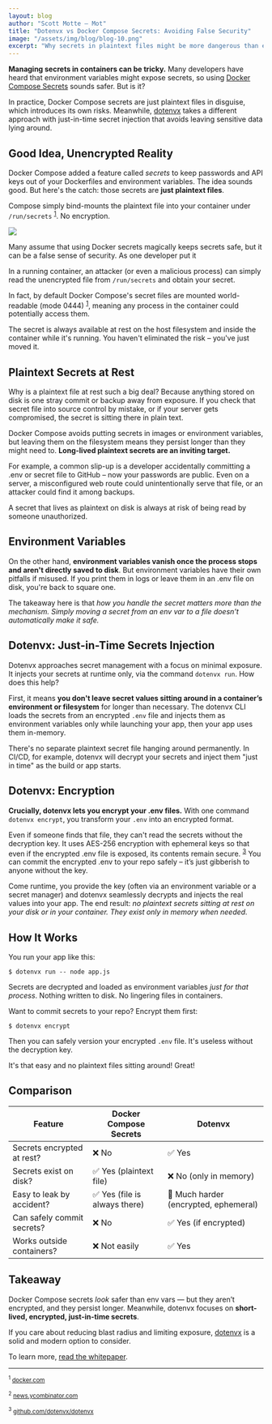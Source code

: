 ```yaml
---
layout: blog
author: "Scott Motte – Mot"
title: "Dotenvx vs Docker Compose Secrets: Avoiding False Security"
image: "/assets/img/blog/blog-10.png"
excerpt: "Why secrets in plaintext files might be more dangerous than environment variables — and how dotenvx helps."
---
```


**Managing secrets in containers can be tricky.** Many developers have heard that environment variables might expose secrets, so using [Docker Compose Secrets](https://docs.docker.com/compose/how-tos/use-secrets/) sounds safer. But is it?

In practice, Docker Compose secrets are just plaintext files in disguise, which introduces its own risks. Meanwhile, [dotenvx](https://github.com/dotenvx/dotenvx) takes a different approach with just-in-time secret injection that avoids leaving sensitive data lying around.

## Good Idea, Unencrypted Reality

Docker Compose added a feature called *secrets* to keep passwords and API keys out of your Dockerfiles and environment variables. The idea sounds good. But here's the catch: those secrets are **just plaintext files**.

Compose simply bind-mounts the plaintext file into your container under `/run/secrets` <sup><a href="#footnote1">1</a></sup>. No encryption.

<a href="https://docs.docker.com/compose/how-tos/use-secrets/" target="_blank"><img src="https://github.com/user-attachments/assets/eedb7ab3-9c9a-49b2-9583-ec11ad411783" /></a>

Many assume that using Docker secrets magically keeps secrets safe, but it can be a false sense of security. As one developer put it

In a running container, an attacker (or even a malicious process) can simply read the unencrypted file from `/run/secrets` and obtain your secret.

In fact, by default Docker Compose's secret files are mounted world-readable (mode 0444) <sup><a href="#footnote1">1</a></sup>, meaning any process in the container could potentially access them.

The secret is always available at rest on the host filesystem and inside the container while it's running. You haven't eliminated the risk – you've just moved it.

## Plaintext Secrets at Rest

Why is a plaintext file at rest such a big deal? Because anything stored on disk is one stray commit or backup away from exposure. If you check that secret file into source control by mistake, or if your server gets compromised, the secret is sitting there in plain text.

Docker Compose avoids putting secrets in images or environment variables, but leaving them on the filesystem means they persist longer than they might need to. **Long-lived plaintext secrets are an inviting target.**

For example, a common slip-up is a developer accidentally committing a .env or secret file to GitHub – now your passwords are public. Even on a server, a misconfigured web route could unintentionally serve that file, or an attacker could find it among backups.

A secret that lives as plaintext on disk is always at risk of being read by someone unauthorized.

## Environment Variables

On the other hand, **environment variables vanish once the process stops and aren't directly saved to disk**. But environment variables have their own pitfalls if misused. If you print them in logs or leave them in an .env file on disk, you're back to square one.

The takeaway here is that *how you handle the secret matters more than the mechanism. Simply moving a secret from an env var to a file doesn't automatically make it safe.*

## Dotenvx: Just-in-Time Secrets Injection

Dotenvx approaches secret management with a focus on minimal exposure. It injects your secrets at runtime only, via the command `dotenvx run`. How does this help?

First, it means **you don't leave secret values sitting around in a container’s environment or filesystem** for longer than necessary. The dotenvx CLI loads the secrets from an encrypted `.env` file and injects them as environment variables only while launching your app, then your app uses them in-memory.

There's no separate plaintext secret file hanging around permanently. In CI/CD, for example, dotenvx will decrypt your secrets and inject them "just in time" as the build or app starts.

## Dotenvx: Encryption

**Crucially, dotenvx lets you encrypt your .env files.** With one command `dotenvx encrypt`, you transform your `.env` into an encrypted format.

Even if someone finds that file, they can't read the secrets without the decryption key. It uses AES-256 encryption with ephemeral keys so that even if the encrypted .env file is exposed, its contents remain secure. <sup><a href="#footnote3">3</a></sup> You can commit the encrypted .env to your repo safely – it’s just gibberish to anyone without the key.

Come runtime, you provide the key (often via an environment variable or a secret manager) and dotenvx seamlessly decrypts and injects the real values into your app. The end result: *no plaintext secrets sitting at rest on your disk or in your container. They exist only in memory when needed.*

## How It Works

You run your app like this:

```
$ dotenvx run -- node app.js
```

Secrets are decrypted and loaded as environment variables *just for that process*. Nothing written to disk. No lingering files in containers.

Want to commit secrets to your repo? Encrypt them first:

```
$ dotenvx encrypt
```

Then you can safely version your encrypted `.env` file. It's useless without the decryption key.

It's that easy and no plaintext files sitting around! Great!

## Comparison

| Feature | Docker Compose Secrets | Dotenvx |
|--------|------------------------|---------|
| Secrets encrypted at rest? | ❌ No | ✅ Yes |
| Secrets exist on disk? | ✅ Yes (plaintext file) | ❌ No (only in memory) |
| Easy to leak by accident? | ✅ Yes (file is always there) | 🚫 Much harder (encrypted, ephemeral) |
| Can safely commit secrets? | ❌ No | ✅ Yes (if encrypted) |
| Works outside containers? | ❌ Not easily | ✅ Yes |

## Takeaway

Docker Compose secrets *look* safer than env vars — but they aren’t encrypted, and they persist longer. Meanwhile, dotenvx focuses on **short-lived, encrypted, just-in-time secrets**.

If you care about reducing blast radius and limiting exposure, [dotenvx](https://github.com/dotenvx/dotenvx) is a solid and modern option to consider.

To learn more, [read the whitepaper](https://dotenvx.com/dotenvx.pdf).

---

<small><sup id="footnote1">1</sup> <a href="https://docs.docker.com/reference/compose-file/configs/">docker.com</a></small>

<small><sup id="footnote2">2</sup> <a href="https://news.ycombinator.com/item?id=40798534">news.ycombinator.com</a></small>

<small><sup id="footnote3">3</sup> <a href="https://github.com/dotenvx/dotenvx">github.com/dotenvx/dotenvx</a></small>
